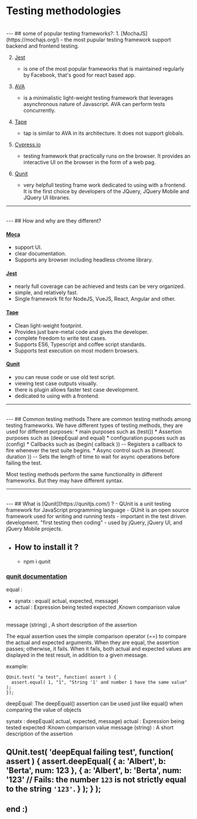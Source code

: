 # Testing methodologies
<br/>
---
## some of popular testing frameworks?:
1. [MochaJS](https://mochajs.org/) 
     -  the most pupular testing framework support backend and frontend testing.

2. [Jest](https://jestjs.io/)
    - is one of the most popular frameworks that is maintained regularly by Facebook, that's good for react based app.

3. [AVA](https://github.com/avajs/ava)
     - is a minimalistic light-weight testing framework that leverages asynchronous nature of Javascript. AVA can perform tests concurrently.

4. [Tape](https://github.com/substack/tape)
     - tap is similar to AVA in its architecture. It does not support globals.

5. [Cypress.io](https://www.cypress.io/)
     - testing framework that practically runs on the browser. It provides an interactive UI on the browser in the form of a web pag.

6.  [Qunit](https://qunitjs.com/)
    - very helpfull testing frame work dedicated to using with a frontend. It is the first choice by developers of the JQuery, JQuery Mobile and JQuery UI libraries.
---
<br/>
---
## How and why are they different?

#### [Moca](https://mochajs.org/)
- support UI.
- clear documentation.
- Supports any browser including headless chrome library.

#### [Jest](https://jestjs.io/)
- nearly full coverage can be achieved and tests can be very organized.
- simple, and relatively fast.
- Single framework fit for NodeJS, VueJS, React, Angular and other.

#### [Tape](https://github.com/substack/tape)
- Clean light-weight footprint.
- Provides just bare-metal code and gives the developer.
- complete freedom to write test cases.
- Supports ES6, Typescript and coffee script standards.
- Supports test execution on most modern browsers.

#### [Qunit](https://qunitjs.com/) 
- you can reuse code or use old test script.
- viewing test case outputs visually.
- there is plugin allows faster test case development.
- dedicated to using with a frontend.

---
<br/>
---
## Common testing methods 
There are common testing methods among testing frameworks.
We have different types of testing methods, they are used for different purposes:
* main purposes such as (test())
* Assertion purposes such as (deepEqual and equal)
* configuration puposes such as (config)
* Callbacks such as (begin( callback )) -- Registers a callback to fire whenever the test suite begins.
* Async control such as (timeout( duration )) -- Sets the length of time to wait for async operations before failing the test.

Most testing methods perform the same functionality in different frameworks. But they may have different syntax.

---
<br/>
---
## What is [Qunit](https://qunitjs.com/) ? 
- QUnit is a unit testing framework for JavaScript programming language
- QUnit is an open source framework used for writing and running tests
- important in the test driven development. "first testing then coding"
- used by jQuery, jQuery UI, and jQuery Mobile projects.

 * ## How to install it ?
    - npm i qunit

 
### [qunit documentation](https://api.qunitjs.com/)

equal : 
- synatx : equal( actual, expected, message)
- actual : Expression being tested
expected ,Known comparison value
<br/>
message (string) , A short description of the assertion

The equal assertion uses the simple comparison operator (==) to compare the actual and expected arguments. When they are equal, the assertion passes; otherwise, it fails. When it fails, both actual and expected values are displayed in the test result, in addition to a given message.

example:
```
QUnit.test( "a test", function( assert ) {
  assert.equal( 1, "1", "String '1' and number 1 have the same value" );
});
```

deepEqual:
The deepEqual() assertion can be used just like equal() when comparing the value of objects

synatx : deepEqual( actual, expected, message)
actual : Expression being tested
expected :Known comparison value
message (string) : A short description of the assertion





QUnit.test( 'deepEqual failing test', function( assert ) {
  assert.deepEqual( {
    a: 'Albert',
    b: 'Berta',
    num: 123
  }, {
    a: 'Albert',
    b: 'Berta',
    num: '123' // Fails: the number `123` is not strictly equal to the string `'123'`.
  } );
} );
---
## end  :) 
    